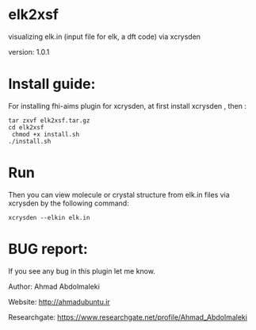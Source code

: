 # elk2xsf
visualizing elk.in (input file for elk, a dft code) via xcrysden

version:
1.0.1


# Install guide:
For installing fhi-aims plugin for xcrysden, at first install xcrysden , then :

	tar zxvf elk2xsf.tar.gz
	cd elk2xsf
  	 chmod +x install.sh												      
  	./install.sh													      
# Run
Then you can view molecule or crystal structure from elk.in files via xcrysden by the following command:

	xcrysden --elkin elk.in											      




# BUG report:
If you see any bug in this plugin let me know.


Author: Ahmad Abdolmaleki

Website: http://ahmadubuntu.ir

Researchgate: https://www.researchgate.net/profile/Ahmad_Abdolmaleki



